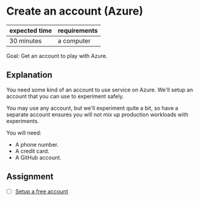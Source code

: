 # Create an account (Azure)

| expected time | requirements |
|---------------|--------------|
| 30 minutes    | a computer   |

Goal: Get an account to play with Azure.

## Explanation

You need some kind of an account to use service on Azure. We'll setup an account that you can use to experiment safely.

You may use any account, but we'll experiment quite a bit, so have a separate account ensures you will not mix up production workloads with experiments.

You will need:

- A phone number.
- A credit card.
- A GitHub account.

## Assignment

- [ ] [Setup a free account](https://azure.microsoft.com/en-us/free/)
